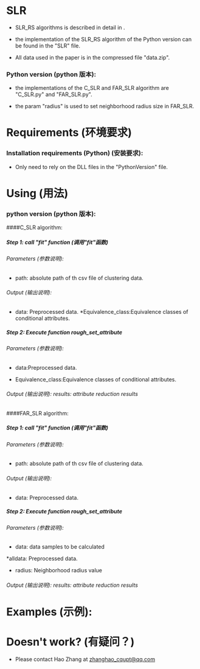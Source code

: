 # SLR

* SLR_RS algorithms is described in detail in .

* the implementation of the SLR_RS algorithm of the Python version can be found in the "SLR" file.

* All data used in the paper is in the compressed file "data.zip".

### Python version (python 版本):

* the implementations of the C_SLR and FAR_SLR algorithm are "C_SLR.py" and "FAR_SLR.py".

* the param "radius" is used to set neighborhood radius size in FAR_SLR.

# Requirements (环境要求)

### Installation requirements (Python) (安装要求):

* Only need to rely on the DLL files in the "PythonVersion" file.

# Using (用法)

### python version (python 版本):
####C_SLR algorithm:

##### Step 1: call "fit" function (调用"fit"函数)

###### Parameters (参数说明): 

* path: absolute path of th csv file of clustering data.


###### Output (输出说明): 

* data: Preprocessed data.
*Equivalence_class:Equivalence classes of conditional attributes.

##### Step 2: Execute function rough_set_attribute

###### Parameters (参数说明): 

* data:Preprocessed data.

* Equivalence_class:Equivalence classes of conditional attributes.

###### Output (输出说明): results: attribute reduction results


####FAR_SLR algorithm:

##### Step 1: call "fit" function (调用"fit"函数)

###### Parameters (参数说明): 

* path: absolute path of th csv file of clustering data.

###### Output (输出说明): 

* data: Preprocessed data.

##### Step 2: Execute function rough_set_attribute

###### Parameters (参数说明): 

* data: data samples to be calculated

*alldata: Preprocessed data.

* radius: Neighborhood radius value

###### Output (输出说明): results: attribute reduction results

# Examples (示例):


# Doesn't work? (有疑问？)

* Please contact Hao Zhang at zhanghao_cqupt@qq.com
